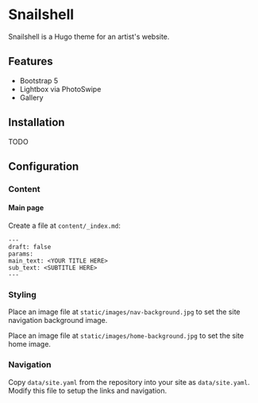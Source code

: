 # Snailshell

Snailshell is a Hugo theme for an artist's website.

## Features

* Bootstrap 5
* Lightbox via PhotoSwipe
* Gallery

## Installation

TODO

## Configuration

### Content

#### Main page

Create a file at `content/_index.md`:

    ---
    draft: false
    params:
    main_text: <YOUR TITLE HERE>
    sub_text: <SUBTITLE HERE>
    ---

### Styling

Place an image file at `static/images/nav-background.jpg` to set the site navigation background image.

Place an image file at `static/images/home-background.jpg` to set the site home image.

### Navigation

Copy `data/site.yaml` from the repository into your site as `data/site.yaml`.
Modify this file to setup the links and navigation.
